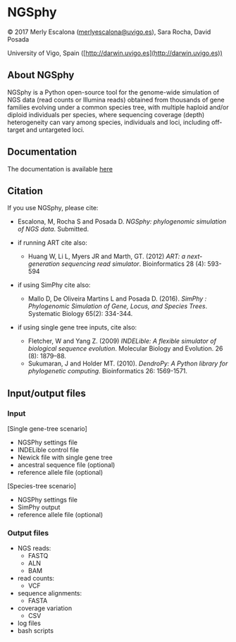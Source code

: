 # NGSphy

© 2017 Merly Escalona (<merlyescalona@uvigo.es>), Sara Rocha, David Posada

University of Vigo, Spain ([http://darwin.uvigo.es](http://darwin.uvigo.es))

## About NGSphy
NGSphy is a Python open-source tool for the genome-wide simulation of NGS data (read counts or Illumina reads) obtained from thousands of gene families evolving under a common species tree, with multiple haploid and/or diploid individuals per species, where sequencing coverage (depth) heterogeneity can vary among species, individuals and loci, including off-target and untargeted loci.

## Documentation

The documentation is available [here](doc/ngsphy.manual.pdf)

## Citation

If you use NGSphy, please cite:

- Escalona, M, Rocha S and Posada D. *NGSphy: phylogenomic simulation of NGS data*. Submitted.

- if running ART cite also:
    - Huang W, Li L, Myers JR and Marth, GT. (2012) *ART: a next-generation sequencing read simulator*. Bioinformatics  28 (4): 593-594

- if using SimPhy cite also:
    - Mallo D, De Oliveira Martins L and Posada D. (2016). *SimPhy : Phylogenomic Simulation of Gene, Locus, and Species Trees*. Systematic Biology 65(2): 334-344.

- if using single gene tree inputs, cite also:
    - Fletcher, W and Yang Z. (2009) *INDELible: A flexible simulator of biological sequence evolution*. Molecular Biology and Evolution. 26 (8): 1879–88.
    - Sukumaran, J and Holder MT. (2010). *DendroPy: A Python library for phylogenetic computing*. Bioinformatics 26: 1569-1571.

## Input/output files

### Input

[Single gene-tree scenario]

- NGSPhy settings file
- INDELible control file
- Newick file with single gene tree
- ancestral sequence file (optional)
- reference allele file (optional)

[Species-tree scenario]

- NGSPhy settings file
- SimPhy output
- reference allele file (optional)

### Output files
- NGS reads:
    - FASTQ
    - ALN
    - BAM
- read counts:
    - VCF
- sequence alignments:
    - FASTA
- coverage variation
    - CSV
- log files
- bash scripts
